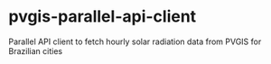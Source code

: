 # pvgis-parallel-api-client
Parallel API client to fetch hourly solar radiation data from PVGIS for Brazilian cities

